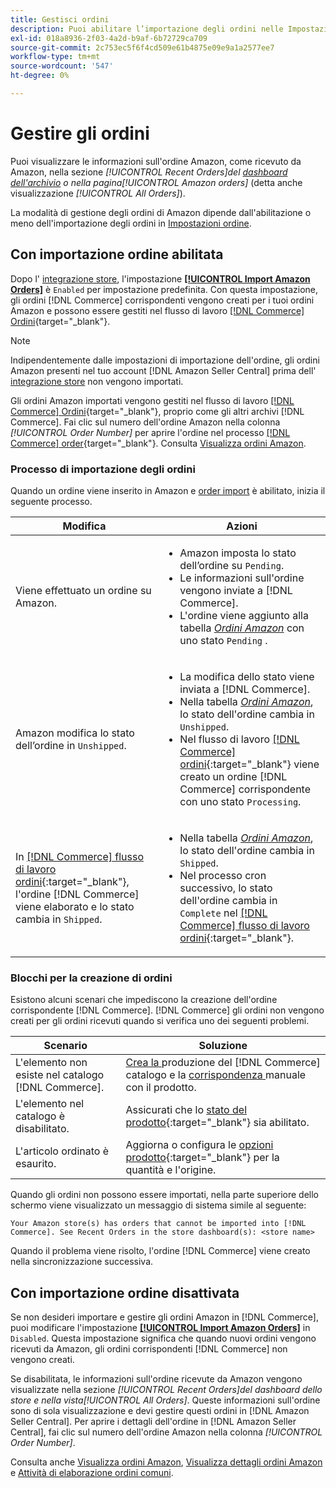 ```yaml
---
title: Gestisci ordini
description: Puoi abilitare l’importazione degli ordini nelle Impostazioni ordine per gestire più facilmente gli ordini Amazon dal tuo amministratore Commerce.
exl-id: 018a8936-2f03-4a2d-b9af-6b72729ca709
source-git-commit: 2c753ec5f6f4cd509e61b4875e09e9a1a2577ee7
workflow-type: tm+mt
source-wordcount: '547'
ht-degree: 0%

---
```


# Gestire gli ordini

Puoi visualizzare le informazioni sull&#39;ordine Amazon, come ricevuto da Amazon, nella sezione _[!UICONTROL Recent Orders]_del [dashboard dell&#39;archivio](./amazon-store-dashboard.md) o nella pagina_[!UICONTROL Amazon orders]_ (detta anche visualizzazione _[!UICONTROL All Orders]_).

La modalità di gestione degli ordini di Amazon dipende dall&#39;abilitazione o meno dell&#39;importazione degli ordini in [Impostazioni ordine](./order-settings.md#configure-order-settings).

## Con importazione ordine abilitata

Dopo l&#39; [integrazione store](./store-integration.md), l&#39;impostazione [**[!UICONTROL Import Amazon Orders]**](./order-settings.md#configure-order-settings) è `Enabled` per impostazione predefinita. Con questa impostazione, gli ordini [!DNL Commerce] corrispondenti vengono creati per i tuoi ordini Amazon e possono essere gestiti nel flusso di lavoro [[!DNL Commerce] Ordini](https://docs.magento.com/user-guide/sales/orders.html){target=&quot;_blank&quot;}.

>[!NOTE]
>
>Indipendentemente dalle impostazioni di importazione dell&#39;ordine, gli ordini Amazon presenti nel tuo account [!DNL Amazon Seller Central] prima dell&#39; [integrazione store](./store-integration.md) non vengono importati.

Gli ordini Amazon importati vengono gestiti nel flusso di lavoro [[!DNL Commerce] Ordini](https://docs.magento.com/user-guide/sales/orders.html){target=&quot;_blank&quot;}, proprio come gli altri archivi [!DNL Commerce]. Fai clic sul numero dell&#39;ordine Amazon nella colonna *[!UICONTROL Order Number]* per aprire l&#39;ordine nel processo [[!DNL Commerce] order](https://docs.magento.com/user-guide/sales/order-processing.html#order-view-descriptions){target=&quot;_blank&quot;}. Consulta [Visualizza ordini Amazon](./amazon-orders-all.md).

### Processo di importazione degli ordini

Quando un ordine viene inserito in Amazon e [order import](./order-settings.md) è abilitato, inizia il seguente processo.

| Modifica | Azioni |
|---|---|
| Viene effettuato un ordine su Amazon. | <ul><li>Amazon imposta lo stato dell’ordine su `Pending`.</li><li>Le informazioni sull&#39;ordine vengono inviate a [!DNL Commerce].</li><li>L&#39;ordine viene aggiunto alla tabella [_Ordini Amazon_](./amazon-orders-all.md) con uno stato `Pending` .</li></ul> |
| Amazon modifica lo stato dell’ordine in `Unshipped`. | <ul><li>La modifica dello stato viene inviata a [!DNL Commerce].</li><li>Nella tabella [_Ordini Amazon_](./amazon-orders-all.md), lo stato dell&#39;ordine cambia in `Unshipped`.</li><li>Nel flusso di lavoro [[!DNL Commerce] ordini](https://docs.magento.com/user-guide/sales/orders.html){:target=&quot;_blank&quot;} viene creato un ordine [!DNL Commerce] corrispondente con uno stato `Processing`.</li></ul> |
| In [[!DNL Commerce] flusso di lavoro ordini](https://docs.magento.com/user-guide/sales/orders.html){:target=&quot;_blank&quot;}, l&#39;ordine [!DNL Commerce] viene elaborato e lo stato cambia in `Shipped`. | <ul><li>Nella tabella [_Ordini Amazon_](./amazon-orders-all.md), lo stato dell&#39;ordine cambia in `Shipped`.</li><li>Nel processo cron successivo, lo stato dell&#39;ordine cambia in `Complete` nel [[!DNL Commerce] flusso di lavoro ordini](https://docs.magento.com/user-guide/sales/orders.html){:target=&quot;_blank&quot;}.</li></ul> |

### Blocchi per la creazione di ordini

Esistono alcuni scenari che impediscono la creazione dell&#39;ordine corrispondente [!DNL Commerce]. [!DNL Commerce] gli ordini non vengono creati per gli ordini ricevuti quando si verifica uno dei seguenti problemi.

| Scenario | Soluzione |
|---|---|
| L&#39;elemento non esiste nel catalogo [!DNL Commerce]. | [Crea la ](./creating-assigning-catalog-products.md) produzione del  [!DNL Commerce] catalogo e la  [corrispondenza ](./creating-assigning-catalog-products.md) manuale con il prodotto. |
| L&#39;elemento nel catalogo è disabilitato. | Assicurati che lo [stato del prodotto](https://docs.magento.com/user-guide/catalog/inventory-product-stock-options.html){:target=&quot;_blank&quot;} sia abilitato. |
| L&#39;articolo ordinato è esaurito. | Aggiorna o configura le [opzioni prodotto](https://docs.magento.com/user-guide/catalog/inventory-product-stock-options.html){:target=&quot;_blank&quot;} per la quantità e l&#39;origine. |

Quando gli ordini non possono essere importati, nella parte superiore dello schermo viene visualizzato un messaggio di sistema simile al seguente:

`Your Amazon store(s) has orders that cannot be imported into [!DNL Commerce]. See Recent Orders in the store dashboard(s): <store name>`

Quando il problema viene risolto, l&#39;ordine [!DNL Commerce] viene creato nella sincronizzazione successiva.

## Con importazione ordine disattivata

Se non desideri importare e gestire gli ordini Amazon in [!DNL Commerce], puoi modificare l&#39;impostazione [**[!UICONTROL Import Amazon Orders]**](./order-settings.md#configure-order-settings) in `Disabled`. Questa impostazione significa che quando nuovi ordini vengono ricevuti da Amazon, gli ordini corrispondenti [!DNL Commerce] non vengono creati.

Se disabilitata, le informazioni sull&#39;ordine ricevute da Amazon vengono visualizzate nella sezione _[!UICONTROL Recent Orders]_del dashboard dello store e nella vista_[!UICONTROL All Orders]_. Queste informazioni sull&#39;ordine sono di sola visualizzazione e devi gestire questi ordini in [!DNL Amazon Seller Central]. Per aprire i dettagli dell&#39;ordine in [!DNL Amazon Seller Central], fai clic sul numero dell&#39;ordine Amazon nella colonna _[!UICONTROL Order Number]_.

Consulta anche [Visualizza ordini Amazon](./amazon-orders-all.md), [Visualizza dettagli ordini Amazon](./amazon-order-details.md) e [Attività di elaborazione ordini comuni](./common-order-processing.md).
